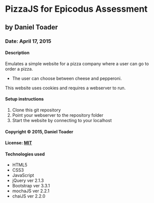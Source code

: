 # PizzaJS for Epicodus Assessment
## by Daniel Toader
### Date: April 17, 2015
#### Description
Emulates a simple website for a pizza company where a user can go to order a pizza.

- The user can choose between cheese and pepperoni.

This website uses cookies and requires a webserver to run.

#### Setup instructions
1. Clone this git repository
2. Point your webserver to the repository folder
2. Start the website by connecting to your localhost

#### Copyright © 2015, Daniel Toader

#### License: [MIT](https://github.com/twbs/bootstrap/blob/master/LICENSE)

#### Technologies used
- HTML5
- CSS3
- JavaScript
- jQuery ver 2.1.3
- Bootstrap ver 3.3.1
- mochaJS ver 2.2.1
- chaiJS ver 2.2.0
